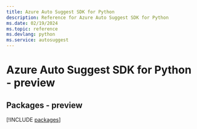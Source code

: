 ```yaml
---
title: Azure Auto Suggest SDK for Python
description: Reference for Azure Auto Suggest SDK for Python
ms.date: 02/19/2024
ms.topic: reference
ms.devlang: python
ms.service: autosuggest
---
```

# Azure Auto Suggest SDK for Python - preview
## Packages - preview
[!INCLUDE [packages](auto-suggest-index.md)]
